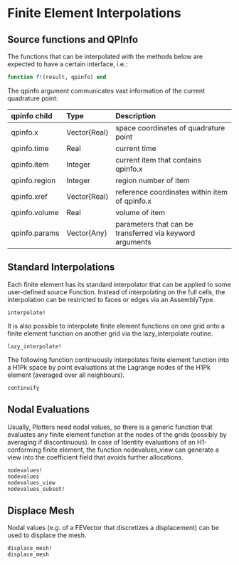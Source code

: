 
# Finite Element Interpolations

## Source functions and QPInfo

The functions that can be interpolated with the methods below are expected to have a certain interface, i.e.:
```julia
function f!(result, qpinfo) end
```
The qpinfo argument communicates vast information of the current quadrature point:

| qpinfo child       | Type               | Description         |
| :----------------  | :----------------  |  :---------------- |
| qpinfo.x           | Vector{Real}       | space coordinates of quadrature point |
| qpinfo.time        | Real               | current time |
| qpinfo.item        | Integer            | current item that contains qpinfo.x |
| qpinfo.region      | Integer            | region number of item |
| qpinfo.xref        | Vector{Real}       | reference coordinates within item of qpinfo.x |
| qpinfo.volume      | Real               | volume of item |
| qpinfo.params      | Vector{Any}        | parameters that can be transferred via keyword arguments |


## Standard Interpolations

Each finite element has its standard interpolator that can be applied to some user-defined source Function. Instead of interpolating on the full cells, the interpolation can be restricted to faces or edges via an AssemblyType.

```@docs
interpolate!
```

It is also possible to interpolate finite element functions on one grid onto a finite element function on another grid via the lazy_interpolate routine.

```@docs
lazy_interpolate!
```

The following function continuously interpolates finite element function into a H1Pk space by
point evaluations at the Lagrange nodes of the H1Pk element (averaged over all neighbours).

```@docs
continuify
```

## Nodal Evaluations

Usually, Plotters need nodal values, so there is a generic function that evaluates any finite element function at the nodes of the grids (possibly by averaging if discontinuous). In case of Identity evaluations of an H1-conforming finite element, the function nodevalues_view can generate a view into the coefficient field that avoids further allocations.


```@docs
nodevalues!
nodevalues
nodevalues_view
nodevalues_subset!
```



## Displace Mesh

Nodal values (e.g. of a FEVector that discretizes a displacement) can be used to displace the mesh.

```@docs
displace_mesh!
displace_mesh
```
